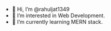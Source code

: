 - 👋 Hi, I’m @rahuljat1349
- 👀 I’m interested in Web Development.
- 🌱 I’m currently learning MERN stack.
<!---
rahuljat1349/rahuljat1349 is a ✨ special ✨ repository because its `README.md` (this file) appears on your GitHub profile.
You can click the Preview link to take a look at your changes.
--->
